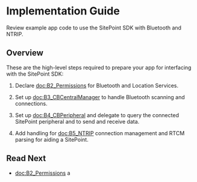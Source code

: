 # Implementation Guide

Review example app code to use the SitePoint SDK with Bluetooth and NTRIP.

## Overview

These are the high-level steps required to prepare your app for interfacing with the SitePoint SDK:

1. Declare <doc:B2_Permissions> for Bluetooth and Location Services.

2. Set up <doc:B3_CBCentralManager> to handle Bluetooth scanning and connections.

3. Set up <doc:B4_CBPeripheral> and delegate to query the connected SitePoint peripheral and to send and receive data.

5. Add handling for <doc:B5_NTRIP> connection management and RTCM parsing for aiding a SitePoint.

## Read Next

- <doc:B2_Permissions>
a
